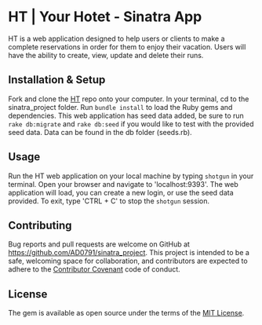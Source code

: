 # HT | Your Hotet - Sinatra App

HT is a web application designed to help users or clients to make a complete reservations in order for them to enjoy their vacation. Users will have the ability to create, view, update and delete their runs.

## Installation & Setup

Fork and clone the [HT](https://github.com/AD0791/sinatra_project.git) repo onto your computer. In your terminal, cd to the sinatra_project folder. Run `bundle install` to load the Ruby gems and dependencies. This web application has seed data added, be sure to run `rake db:migrate` and `rake db:seed` if you would like to test with the provided seed data. Data can be found in the db folder (seeds.rb).

## Usage

Run the HT web application on your local machine by typing `shotgun` in your terminal. Open your browser and navigate to 'localhost:9393'. The web application will load, you can create a new login, or use the seed data provided. To exit, type 'CTRL + C' to stop the `shotgun` session.

## Contributing

Bug reports and pull requests are welcome on GitHub at https://github.com/AD0791/sinatra_project. This project is intended to be a safe, welcoming space for collaboration, and contributors are expected to adhere to the [Contributor Covenant](http://contributor-covenant.org) code of conduct.

## License

The gem is available as open source under the terms of the [MIT License](https://opensource.org/licenses/MIT).
